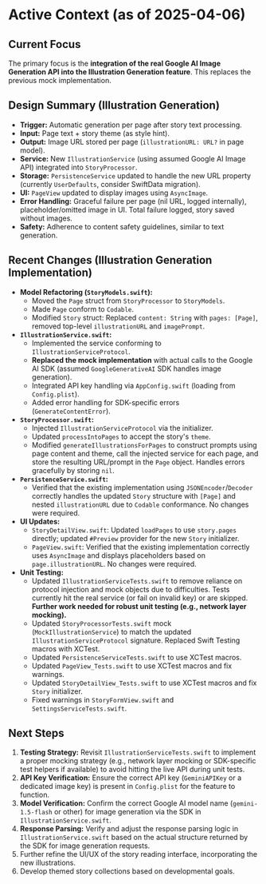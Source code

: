 # Active Context (as of 2025-04-06)

## Current Focus
The primary focus is the **integration of the real Google AI Image Generation API into the Illustration Generation feature**. This replaces the previous mock implementation.

## Design Summary (Illustration Generation)

*   **Trigger:** Automatic generation per page after story text processing.
*   **Input:** Page text + story theme (as style hint).
*   **Output:** Image URL stored per page (`illustrationURL: URL?` in page model).
*   **Service:** New `IllustrationService` (using assumed Google AI Image API) integrated into `StoryProcessor`.
*   **Storage:** `PersistenceService` updated to handle the new URL property (currently `UserDefaults`, consider SwiftData migration).
*   **UI:** `PageView` updated to display images using `AsyncImage`.
*   **Error Handling:** Graceful failure per page (nil URL, logged internally), placeholder/omitted image in UI. Total failure logged, story saved without images.
*   **Safety:** Adherence to content safety guidelines, similar to text generation.

## Recent Changes (Illustration Generation Implementation)

*   **Model Refactoring (`StoryModels.swift`):**
    *   Moved the `Page` struct from `StoryProcessor` to `StoryModels`.
    *   Made `Page` conform to `Codable`.
    *   Modified `Story` struct: Replaced `content: String` with `pages: [Page]`, removed top-level `illustrationURL` and `imagePrompt`.
*   **`IllustrationService.swift`:**
    *   Implemented the service conforming to `IllustrationServiceProtocol`.
    *   **Replaced the mock implementation** with actual calls to the Google AI SDK (assumed `GoogleGenerativeAI` SDK handles image generation).
    *   Integrated API key handling via `AppConfig.swift` (loading from `Config.plist`).
    *   Added error handling for SDK-specific errors (`GenerateContentError`).
*   **`StoryProcessor.swift`:**
    *   Injected `IllustrationServiceProtocol` via the initializer.
    *   Updated `processIntoPages` to accept the story's `theme`.
    *   Modified `generateIllustrationsForPages` to construct prompts using page content and theme, call the injected service for each page, and store the resulting URL/prompt in the `Page` object. Handles errors gracefully by storing `nil`.
*   **`PersistenceService.swift`:**
    *   Verified that the existing implementation using `JSONEncoder`/`Decoder` correctly handles the updated `Story` structure with `[Page]` and nested `illustrationURL` due to `Codable` conformance. No changes were required.
*   **UI Updates:**
    *   `StoryDetailView.swift`: Updated `loadPages` to use `story.pages` directly; updated `#Preview` provider for the new `Story` initializer.
    *   `PageView.swift`: Verified that the existing implementation correctly uses `AsyncImage` and displays placeholders based on `page.illustrationURL`. No changes were required.
*   **Unit Testing:**
    *   Updated `IllustrationServiceTests.swift` to remove reliance on protocol injection and mock objects due to difficulties. Tests currently hit the real service (or fail on invalid key) or are skipped. **Further work needed for robust unit testing (e.g., network layer mocking).**
    *   Updated `StoryProcessorTests.swift` mock (`MockIllustrationService`) to match the updated `IllustrationServiceProtocol` signature. Replaced Swift Testing macros with XCTest.
    *   Updated `PersistenceServiceTests.swift` to use XCTest macros.
    *   Updated `PageView_Tests.swift` to use XCTest macros and fix warnings.
    *   Updated `StoryDetailView_Tests.swift` to use XCTest macros and fix `Story` initializer.
    *   Fixed warnings in `StoryFormView.swift` and `SettingsServiceTests.swift`.
## Next Steps
1.  **Testing Strategy:** Revisit `IllustrationServiceTests.swift` to implement a proper mocking strategy (e.g., network layer mocking or SDK-specific test helpers if available) to avoid hitting the live API during unit tests.
2.  **API Key Verification:** Ensure the correct API key (`GeminiAPIKey` or a dedicated image key) is present in `Config.plist` for the feature to function.
3.  **Model Verification:** Confirm the correct Google AI model name (`gemini-1.5-flash` or other) for image generation via the SDK in `IllustrationService.swift`.
4.  **Response Parsing:** Verify and adjust the response parsing logic in `IllustrationService.swift` based on the actual structure returned by the SDK for image generation requests.
5.  Further refine the UI/UX of the story reading interface, incorporating the new illustrations.
3.  Develop themed story collections based on developmental goals.
